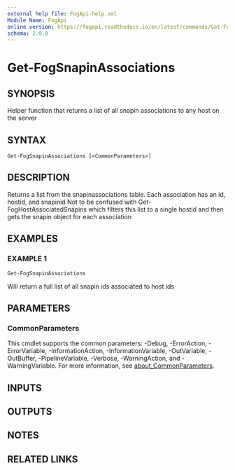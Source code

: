 ```yaml
---
external help file: FogApi-help.xml
Module Name: FogApi
online version: https://fogapi.readthedocs.io/en/latest/commands/Get-FogSnapinAssociations
schema: 2.0.0
---
```


# Get-FogSnapinAssociations

## SYNOPSIS
Helper function that returns a list of all snapin associations to any host on the server

## SYNTAX

```
Get-FogSnapinAssociations [<CommonParameters>]
```

## DESCRIPTION
Returns a list from the snapinassociations table.
Each association has an id, hostid, and snapinid
Not to be confused with Get-FogHostAssociatedSnapins which filters this list to a single hostid and then gets the snapin object for each association

## EXAMPLES

### EXAMPLE 1
```
Get-FogSnapinAssociations
```

Will return a full list of all snapin ids associated to host ids

## PARAMETERS

### CommonParameters
This cmdlet supports the common parameters: -Debug, -ErrorAction, -ErrorVariable, -InformationAction, -InformationVariable, -OutVariable, -OutBuffer, -PipelineVariable, -Verbose, -WarningAction, and -WarningVariable. For more information, see [about_CommonParameters](http://go.microsoft.com/fwlink/?LinkID=113216).

## INPUTS

## OUTPUTS

## NOTES

## RELATED LINKS
